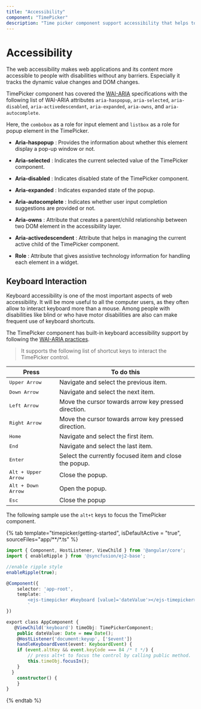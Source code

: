 ```yaml
---
title: "Accessibility"
component: "TimePicker"
description: "Time picker component support accessibility that helps to access all the features through the keyboard, on-screen readers, or other assertive technology devices."
---
```


# Accessibility

The web accessibility makes web applications and its content more accessible to people with disabilities without any
barriers. Especially it tracks the dynamic value changes and DOM changes.

TimePicker component has covered the
[WAI-ARIA](http://www.w3.org/WAI/PF/aria-practices)  specifications with the following list of WAI-ARIA attributes
`aria-haspopup`, `aria-selected`, `aria-disabled`, `aria-activedescendant`, `aria-expanded`, `aria-owns`,
and `aria-autocomplete`.

Here, the `combobox` as a role for input element and `listbox` as a role for popup element in the TimePicker.

* **Aria-haspopup** : Provides the information about whether this element display a pop-up window or not.

* **Aria-selected** : Indicates the current selected value of the TimePicker component.

* **Aria-disabled** : Indicates disabled state of the TimePicker component.

* **Aria-expanded** : Indicates expanded state of the popup.

* **Aria-autocomplete** : Indicates whether user input completion suggestions are provided or not.

* **Aria-owns** : Attribute that creates a parent/child relationship between two DOM element in the accessibility layer.

* **Aria-activedescendent** : Attribute that helps in managing the current active child of the TimePicker
component.

* **Role** : Attribute that gives assistive technology information for handling each element in a widget.

## Keyboard Interaction

Keyboard accessibility is one of the most important aspects of web accessibility. It will be more useful to
all the computer users, as they often allow to interact keyboard more than a mouse.
Among people with disabilities like blind or who have motor disabilities are also can make frequent use of keyboard shortcuts.

The TimePicker component has built-in keyboard accessibility support by following the
[WAI-ARIA practices](http://www.w3.org/WAI/PF/aria-practices).

> It supports the following list of shortcut keys to interact the TimePicker control.

| **Press** | **To do this** |
| --- | --- |
| <kbd>Upper Arrow</kbd> | Navigate and select the previous item. |
| <kbd>Down Arrow</kbd> | Navigate and select the next item. |
| <kbd>Left Arrow</kbd> | Move the cursor towards arrow key pressed direction. |
| <kbd>Right Arrow</kbd> | Move the cursor towards arrow key pressed direction. |
| <kbd>Home</kbd> | Navigate and select the first item. |
| <kbd>End</kbd> | Navigate and select the last item. |
| <kbd>Enter</kbd> | Select the currently focused item and close the popup. |
| <kbd>Alt + Upper Arrow</kbd> | Close the popup. |
| <kbd>Alt + Down Arrow</kbd> | Open the popup. |
| <kbd>Esc</kbd> | Close the popup |

The following sample use the `alt+t` keys to focus the TimePicker component.

{% tab template="timepicker/getting-started", isDefaultActive = "true", sourceFiles="app/**/*.ts" %}

```typescript
import { Component, HostListener, ViewChild } from '@angular/core';
import { enableRipple } from '@syncfusion/ej2-base';

//enable ripple style
enableRipple(true);

@Component({
    selector: 'app-root',
    template: `
        <ejs-timepicker #keyboard [value]='dateValue'></ejs-timepicker>
        `
})

export class AppComponent {
   @ViewChild('keyboard') timeObj: TimePickerComponent;
    public dateValue: Date = new Date();
    @HostListener('document:keyup', ['$event'])
    handleKeyboardEvent(event: KeyboardEvent) {
    if (event.altKey && event.keyCode === 84 /* t */) {
        // press alt+t to focus the control by calling public method.
        this.timeObj.focusIn();
    }
  }
    constructor() {
    }
}
```

{% endtab %}